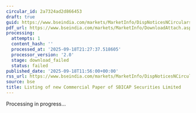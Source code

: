 ```yaml
---
circular_id: 2a7324ad2d866453
draft: true
guid: https://www.bseindia.com/markets/MarketInfo/DispNoticesNCirculars.aspx?Noticeid={765668D9-833B-4CCA-8BCA-B69B1DD62C2D}&noticeno=20250918-32&dt=09/18/2025&icount=32&totcount=63&flag=0
pdf_url: https://www.bseindia.com/markets/MarketInfo/DownloadAttach.aspx?id=20250918-32&attachedId=
processing:
  attempts: 1
  content_hash: ''
  processed_at: '2025-09-18T21:27:37.518605'
  processor_version: '2.0'
  stage: download_failed
  status: failed
published_date: '2025-09-18T11:56:00+00:00'
rss_url: https://www.bseindia.com/markets/MarketInfo/DispNoticesNCirculars.aspx?Noticeid={765668D9-833B-4CCA-8BCA-B69B1DD62C2D}&noticeno=20250918-32&dt=09/18/2025&icount=32&totcount=63&flag=0
source: bse
title: Listing of new Commercial Paper of SBICAP Securities Limited
---
```


Processing in progress...